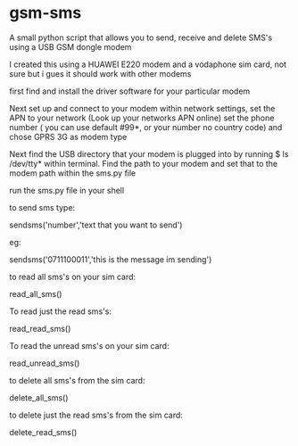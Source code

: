gsm-sms
=======

A small python script that allows you to send, receive and delete SMS's using a USB GSM dongle modem

I created this using a HUAWEI E220 modem and a vodaphone sim card, not sure but i gues it should work with other modems

first find and install the driver software for your particular modem

Next set up and connect to your modem within network settings, set the APN to your network (Look up your networks APN online) set the phone number ( you can use default #99*, or your number no country code) and chose GPRS 3G as modem type

Next find the USB directory that your modem is plugged into by running $ ls /dev/tty* within terminal. Find the path to your modem and set that to the modem path within the sms.py file

run the sms.py file in your shell

to send sms type:


sendsms('number','text that you want to send')

eg:

sendsms('0711100011','this is the message im sending')

to read all sms's on your sim card:

read_all_sms()

To read just the read sms's:

read_read_sms()

To read the unread sms's on your sim card:

read_unread_sms()

to delete all sms's from the sim card:

delete_all_sms()

to delete just the read sms's from the sim card:

delete_read_sms()

